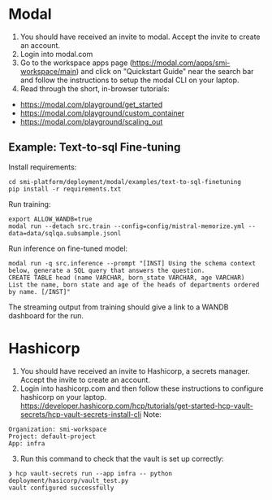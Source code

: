 
# Modal

1. You should have received an invite to modal. Accept the invite to create an account.
2. Login into modal.com
3. Go to the workspace apps page (https://modal.com/apps/smi-workspace/main) and click on "Quickstart Guide" near the search bar and follow the instructions to setup the modal CLI on your laptop.
4. Read through the short, in-browser tutorials:

* https://modal.com/playground/get_started
* https://modal.com/playground/custom_container
* https://modal.com/playground/scaling_out


## Example: Text-to-sql Fine-tuning 

Install requirements:
```
cd smi-platform/deployment/modal/examples/text-to-sql-finetuning
pip install -r requirements.txt
```

Run training:
```
export ALLOW_WANDB=true 
modal run --detach src.train --config=config/mistral-memorize.yml --data=data/sqlqa.subsample.jsonl
```

Run inference on fine-tuned model:
```
modal run -q src.inference --prompt "[INST] Using the schema context below, generate a SQL query that answers the question.
CREATE TABLE head (name VARCHAR, born_state VARCHAR, age VARCHAR)
List the name, born state and age of the heads of departments ordered by name. [/INST]"
```

The streaming output from training should give a link to a WANDB dashboard for the run.


# Hashicorp

1. You should have received an invite to Hashicorp, a secrets manager. Accept the invite to create an account.
2. Login into hashicorp.com and then follow these instructions to configure hashicorp on your laptop.
https://developer.hashicorp.com/hcp/tutorials/get-started-hcp-vault-secrets/hcp-vault-secrets-install-cli
Note:
```
Organization: smi-workspace
Project: default-project
App: infra
```
3. Run this command to check that the vault is set up correctly:

```
❯ hcp vault-secrets run --app infra -- python deployment/hasicorp/vault_test.py
vault configured successfully
```

